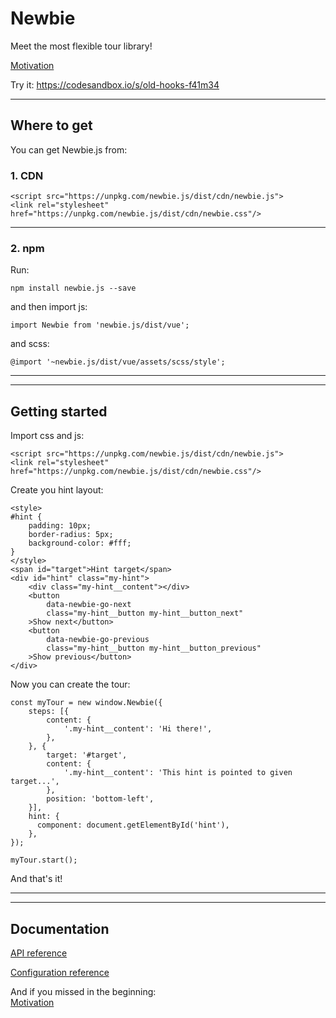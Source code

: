 # Newbie

Meet the most flexible tour library!

[Motivation](https://github.com/cosmas375/newbie.js/tree/master/doc/Motivation.md)

Try it:
https://codesandbox.io/s/old-hooks-f41m34

---

## Where to get

You can get Newbie.js from:

### 1. CDN

```
<script src="https://unpkg.com/newbie.js/dist/cdn/newbie.js">
<link rel="stylesheet" href="https://unpkg.com/newbie.js/dist/cdn/newbie.css"/>
```

---

### 2. npm

Run:

```
npm install newbie.js --save
```

and then import js:

```
import Newbie from 'newbie.js/dist/vue';
```

and scss:

```
@import '~newbie.js/dist/vue/assets/scss/style';
```

---

---

## Getting started

Import css and js:

```
<script src="https://unpkg.com/newbie.js/dist/cdn/newbie.js">
<link rel="stylesheet" href="https://unpkg.com/newbie.js/dist/cdn/newbie.css"/>
```

Create you hint layout:

```
<style>
#hint {
    padding: 10px;
    border-radius: 5px;
    background-color: #fff;
}
</style>
<span id="target">Hint target</span>
<div id="hint" class="my-hint">
    <div class="my-hint__content"></div>
    <button
        data-newbie-go-next
        class="my-hint__button my-hint__button_next"
    >Show next</button>
    <button
        data-newbie-go-previous
        class="my-hint__button my-hint__button_previous"
    >Show previous</button>
</div>
```

Now you can create the tour:

```
const myTour = new window.Newbie({
    steps: [{
        content: {
            '.my-hint__content': 'Hi there!',
        },
    }, {
        target: '#target',
        content: {
            '.my-hint__content': 'This hint is pointed to given target...',
        },
        position: 'bottom-left',
    }],
    hint: {
      component: document.getElementById('hint'),
    },
});

myTour.start();
```

And that's it!

---

---

## Documentation

[API reference](https://github.com/cosmas375/newbie.js/tree/master/doc/ApiReference.md)

[Configuration reference](https://github.com/cosmas375/newbie.js/tree/master/doc/ConfigurationReference.md)

And if you missed in the beginning:  
[Motivation](https://github.com/cosmas375/newbie.js/tree/master/doc/Motivation.md)
